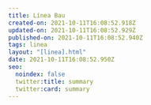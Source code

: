 ```yaml
---
title: Línea Bau
created-on: 2021-10-11T16:08:52.918Z
updated-on: 2021-10-11T16:08:52.929Z
published-on: 2021-10-11T16:08:52.940Z
tags: linea
layout: "[linea].html"
date: 2021-10-11T16:08:52.950Z
seo:
  noindex: false
  twitter:title: summary
  twitter:card: summary
---
```

